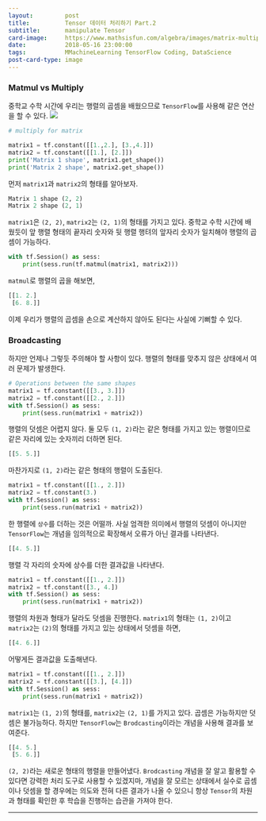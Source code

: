 ```yaml
---
layout:         post
title:          Tensor 데이터 처리하기 Part.2
subtitle:       manipulate Tensor
card-image:     https://www.mathsisfun.com/algebra/images/matrix-multiply-a.svg
date:           2018-05-16 23:00:00
tags:           MMachineLearning TensorFlow Coding, DataScience
post-card-type: image
---
```


### Matmul vs Multiply
중학교 수학 시간에 우리는 행렬의 곱셈을 배웠으므로 ```TensorFlow```를 사용해 같은 연산을 할 수 있다.
![](https://www.mathsisfun.com/algebra/images/matrix-multiply-a.svg)
```python
# multiply for matrix

matrix1 = tf.constant([[1.,2.], [3.,4.]])
matrix2 = tf.constant([[1.], [2.]])
print('Matrix 1 shape', matrix1.get_shape())
print('Matrix 2 shape', matrix2.get_shape())
```
먼저 ```matrix1```과 ```matrix2```의 형태를 알아보자.
```python
Matrix 1 shape (2, 2)
Matrix 2 shape (2, 1)
```
```matrix1```은 ```(2, 2)```, ```matrix2```는 ```(2, 1)```의 형태를 가지고 있다. 중학교 수학 시간에 배웠듯이 앞 행렬 형태의 끝자리 숫자와 뒷 행렬 행텨의 앞자리 숫자가 일치해야 행렬의 곱셈이 가능하다.
```python
with tf.Session() as sess:
    print(sess.run(tf.matmul(matrix1, matrix2)))
```
```matmul```로 행렬의 곱을 해보면,
```python
[[1. 2.]
 [6. 8.]]
```
이제 우리가 행렬의 곱셈을 손으로 계산하지 않아도 된다는 사실에 기뻐할 수 있다.
### Broadcasting
하지만 언제나 그렇듯 주의해야 할 사항이 있다. 행렬의 형태를 맞추지 않은 상태에서 여러 문제가 발생한다.
```python
# Operations between the same shapes
matrix1 = tf.constant([[3., 3.]])
matrix2 = tf.constant([[2., 2.]])
with tf.Session() as sess:
    print(sess.run(matrix1 + matrix2))
```
행렬의 덧셈은 어렵지 않다. 둘 모두 ```(1, 2)```라는 같은 형태를 가지고 있는 행렬이므로 같은 자리에 있는 숫자끼리 더하면 된다.
```python
[[5. 5.]]
```
마찬가지로 ```(1, 2)```라는 같은 형태의 행렬이 도출된다.
```python
matrix1 = tf.constant([[1., 2.]])
matrix2 = tf.constant(3.)
with tf.Session() as sess:
    print(sess.run(matrix1 + matrix2))
```
한 행렬에 ```상수```를 더하는 것은 어떨까. 사실 엄격한 의미에서 행렬의 덧셈이 아니지만 ```TensorFlow```는 개념을 임의적으로 확장해서 오류가 아닌 결과를 나타낸다.
```python
[[4. 5.]]
```
행렬 각 자리의 숫자에 상수를 더한 결과값을 나타낸다.
```python
matrix1 = tf.constant([[1., 2.]])
matrix2 = tf.constant([3., 4.])
with tf.Session() as sess:
    print(sess.run(matrix1 + matrix2))
```
행렬의 차원과 형태가 달라도 덧셈을 진행한다. ```matrix1```의 형태는 ```(1, 2)```이고 ```matrix2```는 ```(2)```의 형태를 가지고 있는 상태에서 덧셈을 하면,
```python
[[4. 6.]]
```
어떻게든 결과값을 도출해낸다.
```python
matrix1 = tf.constant([[1., 2.]])
matrix2 = tf.constant([[3.], [4.]])
with tf.Session() as sess:
    print(sess.run(matrix1 + matrix2))
```
```matrix1```는 ```(1, 2)```의 형태를, ```matrix2```는 ```(2, 1)```를 가지고 있다. 곱셈은 가능하지만 덧셈은 불가능하다. 하지만 ```TensorFlow```는 ```Brodcasting```이라는 개념을 사용해 결과를 보여준다.
```python
[[4. 5.]
 [5. 6.]]
```
```(2, 2)```라는 새로운 형태의 행렬을 만들어냈다. ```Brodcasting``` 개념을 잘 알고 활용할 수 있다면 강력한 처리 도구로 사용할 수 있겠지마, 개념을 잘 모르는 상태에서 실수로 곱셈이나 덧셈을 할 경우에는 의도와 전혀 다른 결과가 나올 수 있으니 항상 ```Tensor```의 차원과 형태를 확인한 후 학습을 진행하는 습관을 가져야 한다.

---